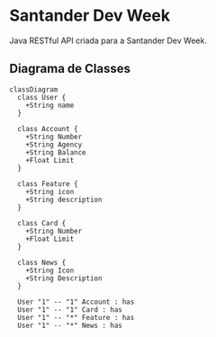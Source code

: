 # Santander Dev Week 
Java RESTful API criada para a Santander Dev Week.

## Diagrama de Classes

```mermaid
classDiagram
  class User {
    +String name
  }

  class Account {
    +String Number
    +String Agency
    +String Balance
    +Float Limit
  }

  class Feature {
    +String icon
    +String description
  }

  class Card {
    +String Number
    +Float Limit
  }

  class News {
    +String Icon
    +String Description
  }

  User "1" -- "1" Account : has
  User "1" -- "1" Card : has
  User "1" -- "*" Feature : has
  User "1" -- "*" News : has
```
